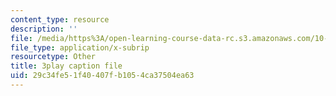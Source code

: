 ```yaml
---
content_type: resource
description: ''
file: /media/https%3A/open-learning-course-data-rc.s3.amazonaws.com/10-34-numerical-methods-applied-to-chemical-engineering-fall-2015/29c34fe51f40407fb1054ca37504ea63_u72VF_VDp2k.srt
file_type: application/x-subrip
resourcetype: Other
title: 3play caption file
uid: 29c34fe5-1f40-407f-b105-4ca37504ea63
---
```

